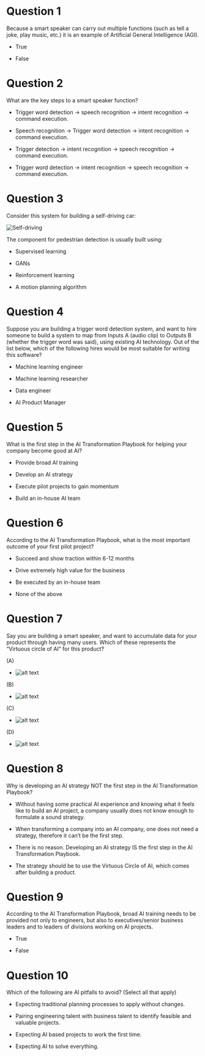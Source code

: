 
# Question 1

Because a smart speaker can carry out multiple functions (such as tell a joke, play music, etc.) it is an example of Artificial General Intelligence (AGI).

- True

- False

# Question 2

What are the key steps to a smart speaker function?

- Trigger word detection -> speech recognition -> intent recognition -> command execution.

- Speech recognition → Trigger word detection -> intent recognition -> command execution.

- Trigger detection -> intent recognition -> speech recognition -> command execution.

- Trigger word detection -> intent recognition -> speech recognition -> command execution.

# Question 3

Consider this system for building a self-driving car:

![Self-driving](../../img/Q3.png)

The component for pedestrian detection is usually built using:

- Supervised learning

- GANs

- Reinforcement learning

- A motion planning algorithm

# Question 4

Suppose you are building a trigger word detection system, and want to hire someone to build a system to map from Inputs A (audio clip) to Outputs B (whether the trigger word was said), using existing AI technology. Out of the list below, which of the following hires would be most suitable for writing this software?

- Machine learning engineer

- Machine learning researcher

- Data engineer

- AI Product Manager

# Question 5

What is the first step in the AI Transformation Playbook for helping your company become good at AI?

- Provide broad AI training

- Develop an AI strategy

- Execute pilot projects to gain momentum

- Build an in-house AI team

# Question 6

According to the AI Transformation Playbook, what is the most important outcome of your first pilot project?

- Succeed and show traction within 6-12 months

- Drive extremely high value for the business

- Be executed by an in-house team

- None of the above

# Question 7

Say you are building a smart speaker, and want to accumulate data for your product through having many users. Which of these represents the “Virtuous circle of AI” for this product?

(A)

- ![alt text](../../img/Q7.0.png)

(B)

- ![alt text](../../img/Q7.1.png)

(C)

- ![alt text](../../img/Q7.2.png)

(D)

- ![alt text](../../img/Q7.3.png)

# Question 8

Why is developing an AI strategy NOT the first step in the AI Transformation Playbook?

- Without having some practical AI experience and knowing what it feels like to build an AI project, a company usually does not know enough to formulate a sound strategy.

- When transforming a company into an AI company, one does not need a strategy, therefore it can’t be the first step.

- There is no reason. Developing an AI strategy IS the first step in the AI Transformation Playbook.

- The strategy should be to use the Virtuous Circle of AI, which comes after building a product.

# Question 9

According to the AI Transformation Playbook, broad AI training needs to be provided not only to engineers, but also to executives/senior business leaders and to leaders of divisions working on AI projects.

- True

- False

# Question 10

Which of the following are AI pitfalls to avoid? (Select all that apply)

- Expecting traditional planning processes to apply without changes.

- Pairing engineering talent with business talent to identify feasible and valuable projects.

- Expecting AI based projects to work the first time.

- Expecting AI to solve everything.